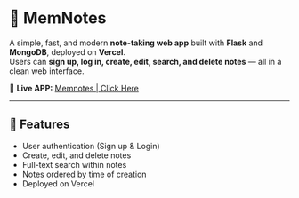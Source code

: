 # 📝 MemNotes

A simple, fast, and modern **note-taking web app** built with **Flask** and **MongoDB**, deployed on **Vercel**.  
Users can **sign up, log in, create, edit, search, and delete notes** — all in a clean web interface.  

🔗 **Live APP:** [Memnotes | Click Here](https://memnotes-ten.vercel.app/)  

---

## 🚀 Features
-  User authentication (Sign up & Login)  
-  Create, edit, and delete notes  
-  Full-text search within notes  
-  Notes ordered by time of creation  
-  Deployed on Vercel  

